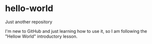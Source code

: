 # hello-world
Just another repository

I'm new to GitHub and just learning how to use it, so I am following the "Hellow World" introductory lesson. 
